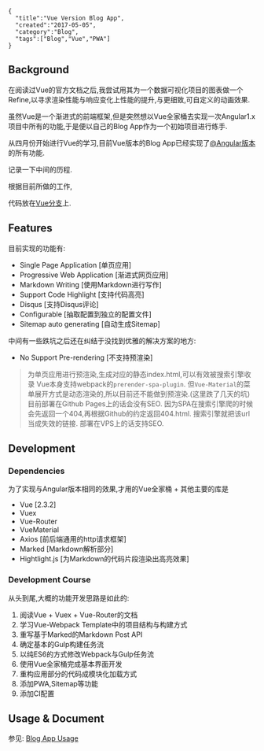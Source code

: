 ```metadata
{
  "title":"Vue Version Blog App",
  "created":"2017-05-05",
  "category":"Blog",
  "tags":["Blog","Vue","PWA"]
}
```


## Background

在阅读过Vue的官方文档之后,我尝试用其为一个数据可视化项目的图表做一个Refine,以寻求渲染性能与响应变化上性能的提升,与更细致,可自定义的动画效果.

虽然Vue是一个渐进式的前端框架,但是突然想以Vue全家桶去实现一次Angular1.x项目中所有的功能,于是便以自己的Blog App作为一个初始项目进行练手.

从四月份开始进行Vue的学习,目前Vue版本的Blog App已经实现了[@Angular版本](https://github.com/Aquariuslt/Blog/tree/NG2)的所有功能.  

记录一下中间的历程.

根据目前所做的工作,

代码放在[Vue分支](https://github.com/Aquariuslt/Blog)上.  

## Features

目前实现的功能有:

- Single Page Application [单页应用]
- Progressive Web Application [渐进式网页应用]
- Markdown Writing [使用Markdown进行写作]
- Support Code Highlight [支持代码高亮]
- Disqus [支持Disqus评论]
- Configurable [抽取配置到独立的配置文件]
- Sitemap auto generating [自动生成Sitemap]


中间有一些跌坑之后还在纠结于没找到优雅的解决方案的地方:
- No Support Pre-rendering [不支持预渲染]
> 为单页应用进行预渲染,生成对应的静态index.html,可以有效被搜索引擎收录
> Vue本身支持webpack的`prerender-spa-plugin`. 但`Vue-Material`的菜单展开方式是动态渲染的,所以目前还不能做到预渲染.(这里跌了几天的坑)
> 目前部署在Github Pages上的话会没有SEO. 因为SPA在搜索引擎爬的时候会先返回一个404,再根据Github的约定返回404.html. 搜索引擎就把该url当成失效的链接.
> 部署在VPS上的话支持SEO.


## Development

### Dependencies
为了实现与Angular版本相同的效果,才用的Vue全家桶 + 其他主要的库是
- Vue [2.3.2]
- Vuex
- Vue-Router
- VueMaterial
- Axios [前后端通用的http请求框架]
- Marked [Markdown解析部分]
- Hightlight.js [为Markdown的代码片段渲染出高亮效果]

### Development Course

从头到尾,大概的功能开发思路是如此的:

1. 阅读Vue + Vuex + Vue-Router的文档
2. 学习Vue-Webpack Template中的项目结构与构建方式
3. 重写基于Marked的Markdown Post API
4. 确定基本的Gulp构建任务流
5. 以纯ES6的方式修改Webpack与Gulp任务流
6. 使用Vue全家桶完成基本界面开发
7. 重构应用部分的代码成模块化加载方式
8. 添加PWA,Sitemap等功能
9. 添加CI配置


## Usage & Document

参见: [Blog App Usage](https://github.com/Aquariuslt/Blog/tree/VUE#usage)



